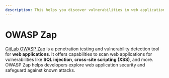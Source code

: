 ```yaml
---
description: This helps you discover vulnerabilities in web applications
---
```


# OWASP Zap

[GitLab OWASP Zap](https://docs.gitlab.com/ee/user/application\_security/dast/proxy-based.html) is a penetration testing and vulnerability detection tool for **web applications**. It offers capabilities to scan web applications for vulnerabilities like **SQL injection**, **cross-site scripting (XSS)**, and more. OWASP Zap helps developers explore web application security and safeguard against known attacks.
